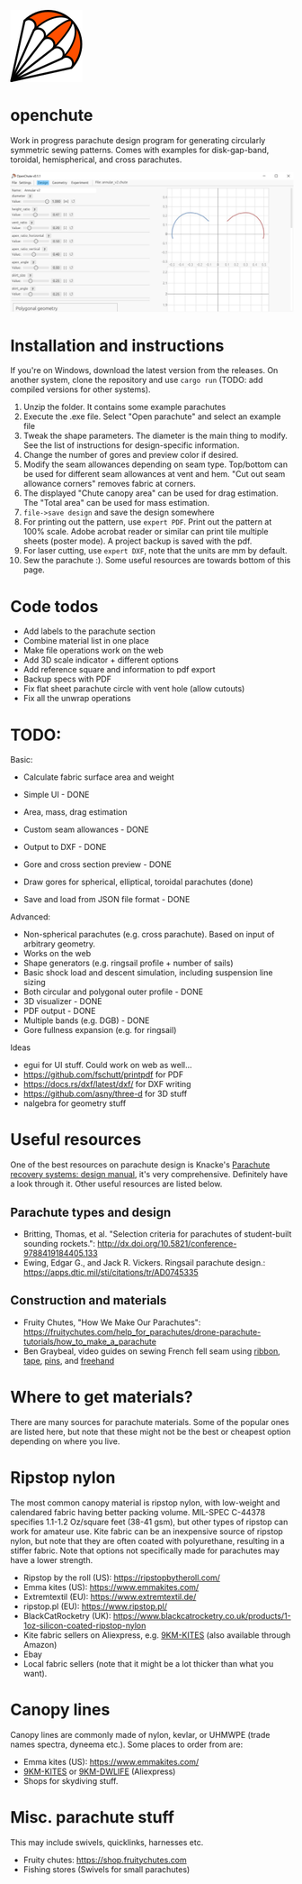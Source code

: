![openchute logo](assets/parachute.png)

# openchute
Work in progress parachute design program for generating circularly symmetric sewing patterns. Comes with examples for disk-gap-band, toroidal, hemispherical, and cross parachutes.

![screenshot](assets/example_screenshot.jpg)

# Installation and instructions
If you're on Windows, download the latest version from the releases. On another system, clone the repository and use `cargo run` (TODO: add compiled versions for other systems).

1. Unzip the folder. It contains some example parachutes
2. Execute the .exe file. Select "Open parachute" and select an example file
3. Tweak the shape parameters. The diameter is the main thing to modify. See the list of instructions for design-specific information.
4. Change the number of gores and preview color if desired.
5. Modify the seam allowances depending on seam type. Top/bottom can be used for different seam allowances at vent and hem. "Cut out seam allowance corners" removes fabric at corners.
6. The displayed "Chute canopy area" can be used for drag estimation. The "Total area" can be used for mass estimation.
7. `file->save design` and save the design somewhere
8. For printing out the pattern, use `expert PDF`. Print out the pattern at 100% scale. Adobe acrobat reader or similar can print tile multiple sheets (poster mode). A project backup is saved with the pdf.
9. For laser cutting, use `expert DXF`, note that the units are mm by default.
10. Sew the parachute :). Some useful resources are towards bottom of this page.

# Code todos
* Add labels to the parachute section
* Combine material list in one place
* Make file operations work on the web
* Add 3D scale indicator + different options
* Add reference square and information to pdf export
* Backup specs with PDF
* Fix flat sheet parachute circle with vent hole (allow cutouts)
* Fix all the unwrap operations


# TODO:

Basic:

* Calculate fabric surface area and weight

* Simple UI - DONE
* Area, mass, drag estimation
* Custom seam allowances - DONE
* Output to DXF - DONE
* Gore and cross section preview - DONE
* Draw gores for spherical, elliptical, toroidal parachutes (done)
* Save and load from JSON file format - DONE


Advanced:
* Non-spherical parachutes (e.g. cross parachute). Based on input of arbitrary geometry.
* Works on the web
* Shape generators (e.g. ringsail profile + number of sails)
* Basic shock load and descent simulation, including suspension line sizing
* Both circular and polygonal outer profile - DONE
* 3D visualizer - DONE
* PDF output - DONE
* Multiple bands (e.g. DGB) - DONE
* Gore fullness expansion (e.g. for ringsail)

Ideas

* egui for UI stuff. Could work on web as well...
* https://github.com/fschutt/printpdf for PDF
* https://docs.rs/dxf/latest/dxf/ for DXF writing
* https://github.com/asny/three-d for 3D stuff
* nalgebra for geometry stuff

# Useful resources
One of the best resources on parachute design is Knacke's [Parachute recovery systems: design manual](https://apps.dtic.mil/sti/pdfs/ADA247666.pdf), it's very comprehensive. Definitely have a look through it.
Other useful resources are listed below.

## Parachute types and design

* Britting, Thomas, et al. "Selection criteria for parachutes of student-built sounding rockets.": http://dx.doi.org/10.5821/conference-9788419184405.133
* Ewing, Edgar G., and Jack R. Vickers. Ringsail parachute design.: https://apps.dtic.mil/sti/citations/tr/AD0745335

## Construction and materials

* Fruity Chutes, "How We Make Our Parachutes": https://fruitychutes.com/help_for_parachutes/drone-parachute-tutorials/how_to_make_a_parachute
* Ben Graybeal, video guides on sewing French fell seam using [ribbon](https://www.youtube.com/watch?v=lRLMDuKfX6I), [tape](https://www.youtube.com/watch?v=hL8AnuxcckM), [pins](https://www.youtube.com/watch?v=iMDFjFHH3Q4), and [freehand](https://www.youtube.com/watch?v=cat63OAIbfA)


# Where to get materials?
There are many sources for parachute materials. Some of the popular ones are listed here, but note that these might not be the best or cheapest option depending on where you live. 

# Ripstop nylon
The most common canopy material is ripstop nylon, with low-weight and calendared fabric having better packing volume. MIL-SPEC C-44378 specifies 1.1-1.2 Oz/square feet (38-41 gsm), but other types of ripstop can work for amateur use. Kite fabric can be an inexpensive source of ripstop nylon, but note that they are often coated with polyurethane, resulting in a stiffer fabric. Note that options not specifically made for parachutes may have a lower strength.

* Ripstop by the roll (US): https://ripstopbytheroll.com/
* Emma kites (US): https://www.emmakites.com/
* Extremtextil (EU): https://www.extremtextil.de/
* ripstop.pl (EU): https://www.ripstop.pl/
* BlackCatRocketry (UK): https://www.blackcatrocketry.co.uk/products/1-1oz-silicon-coated-ripstop-nylon
* Kite fabric sellers on Aliexpress, e.g. [9KM-KITES](https://aliexpress.com/store/5584306) (also available through Amazon)
* Ebay
* Local fabric sellers (note that it might be a lot thicker than what you want).

# Canopy lines
Canopy lines are commonly made of nylon, kevlar, or UHMWPE (trade names spectra, dyneema etc.). Some places to order from are:

* Emma kites (US): https://www.emmakites.com/
* [9KM-KITES](https://aliexpress.com/store/5584306) or [9KM-DWLIFE](https://aliexpress.com/store/4670014) (Aliexpress) 
* Shops for skydiving stuff.

# Misc. parachute stuff
This may include swivels, quicklinks, harnesses etc.

* Fruity chutes: https://shop.fruitychutes.com
* Fishing stores (Swivels for small parachutes)